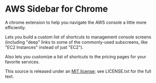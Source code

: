 # AWS Sidebar for Chrome

A chrome extension to help you navigate the AWS console a little more efficiently.

Lets you build a custom list of shortcuts to management console screens (including "deep" links to some of the commonly-used subscreens, like "EC2 Instances" instead of just "EC2").

Also lets you customize a list of shortcuts to the pricing pages for your favorite services.

This source is released under an [MIT license](http://en.wikipedia.org/wiki/MIT_license); see LICENSE.txt for the full text.
